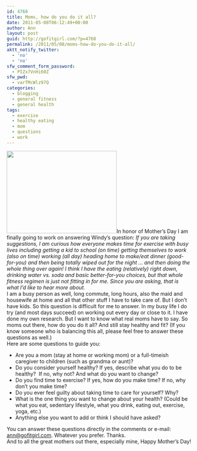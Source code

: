 ```yaml
---
id: 4768
title: Moms, how do you do it all?
date: 2011-05-08T06:12:49+00:00
author: Ann
layout: post
guid: http://gofitgirl.com/?p=4768
permalink: /2011/05/08/moms-how-do-you-do-it-all/
aktt_notify_twitter:
  - 'no'
  - 'no'
sfw_comment_form_password:
  - PIZx7VnHi60Z
sfw_pwd:
  - varTMcWlz97Q
categories:
  - blogging
  - general fitness
  - general health
tags:
  - exercise
  - healthy eating
  - mom
  - questions
  - work
---
```

[<img class="alignleft size-medium wp-image-4770" title="rose" src="http://gofitgirl.com/blog/wp-content/uploads/2011/05/rose-300x224.jpg" alt="" width="300" height="224" />](http://gofitgirl.com/blog/wp-content/uploads/2011/05/rose.jpg)In honor of Mother&#8217;s Day I am finally going to work on answering Windy&#8217;s question: _If you are taking suggestions, I am curious how everyone makes time for exercise with busy lives including getting a kid to school (on time) getting themselves to work (also on time) working (all day) heading home to make/eat dinner (good-for-you) and then being totally wiped out for the night &#8230; and then doing the whole thing over again! I think I have the eating (relatively) right down, drinking water vs. soda and basic better-for-you choices, but that whole fitness regimen is just not fitting in for me. Since you are asking, that is what I’d like to hear more about._  
I am a busy person as well, long commute, long hours, also the maid and housewife at home and all that other stuff I have to take care of. But I don&#8217;t have kids. So this question is difficult for me to answer. In my busy life I do try (and most days succeed) on working out every day or close to it. I have done my own research. But I want to know what real moms have to say. So moms out there, how do you do it all? And still stay healthy and fit? (If you know someone who is balancing this all, please feel free to answer these questions as well.)  
Here are some questions to guide you:

  * Are you a mom (stay at home or working mom) or a full-timeish caregiver to children (such as grandma or aunt)?
  * Do you consider yourself healthy? If yes, describe what you do to be healthy?  If no, why not? And what do you want to change?
  * Do you find time to exercise? If yes, how do you make time? If no, why don&#8217;t you make time?
  * Do you ever feel guilty about taking time to care for yourself? Why?
  * What is the one thing you want to change about your health? (Could be what you eat, sedentary lifestyle, what you drink, eating out, exercise, yoga, etc.)
  * Anything else you want to add or think I should have asked?

You can answer these questions directly in the comments or e-mail: ann@gofitgirl.com. Whatever you prefer. Thanks.  
And to all the great mothers out there, especially mine, Happy Mother&#8217;s Day!